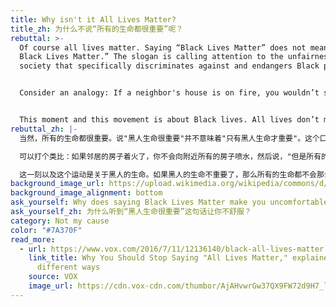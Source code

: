 ```yaml
---
title: Why isn't it All Lives Matter?
title_zh: 为什么不说“所有的生命都很重要”呢？
rebuttal: >-
  Of course all lives matter. Saying “Black Lives Matter” does not mean “Only
  Black Lives Matter.” The slogan is calling attention to the unfairness in a
  society that specifically discriminates against and endangers Black people.


  Consider an analogy: If a neighbor's house is on fire, you wouldn’t spray water on all the houses in the neighborhood and say, “but all houses matter.” You would spray water on the house that’s on fire, because the other houses don’t need it.


  This moment and this movement is about Black lives. All lives don’t matter until Black lives matter.
rebuttal_zh: |-
  当然，所有的生命都很重要。说"黑人生命很重要"并不意味着"只有黑人生命才重要"。这个口号是呼吁人们注意专门歧视和危害黑人的社会不公平现象。

  可以打个类比：如果邻居的房子着火了，你不会向附近所有的房子喷水，然后说，"但是所有的房子都很重要。你只会向着火的房子喷水，因为其他房子不需要水。

  这一刻以及这个运动是关于黑人的生命。如果黑人的生命不重要了，那么所有的生命都不会那么紧要了。
background_image_url: https://upload.wikimedia.org/wikipedia/commons/d/d3/Black_Lives_Matter_Rotterdam_%2815%29.jpg
background_image_alignment: bottom
ask_yourself: Why does saying Black Lives Matter make you uncomfortable?
ask_yourself_zh: 为什么听到“黑人生命很重要”这句话让你不舒服？
category: Not my cause
color: "#7A370F"
read_more:
  - url: https://www.vox.com/2016/7/11/12136140/black-all-lives-matter
    link_title: Why You Should Stop Saying "All Lives Matter," explained in 9
      different ways
    source: VOX
    image_url: https://cdn.vox-cdn.com/thumbor/AjAHvwrGw37QX9FW72d9H7_lsjM=/0x0:4200x3092/1820x1213/filters:focal(1925x265:2597x937):format(webp)/cdn.vox-cdn.com/uploads/chorus_image/image/66870647/GettyImages-460019528.0.jpg
---
```

